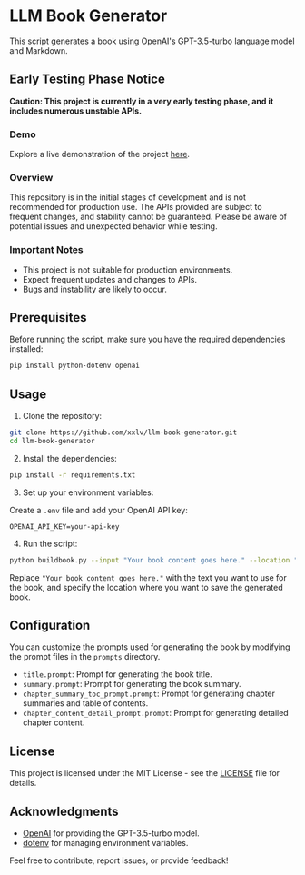 # LLM Book Generator

This script generates a book using OpenAI's GPT-3.5-turbo language model and Markdown.

## Early Testing Phase Notice

**Caution: This project is currently in a very early testing phase, and it includes numerous unstable APIs.**


### Demo

Explore a live demonstration of the project [here](https://llmbooks.ailove.fun/).

### Overview

This repository is in the initial stages of development and is not recommended for production use. The APIs provided are subject to frequent changes, and stability cannot be guaranteed. Please be aware of potential issues and unexpected behavior while testing.

### Important Notes

- This project is not suitable for production environments.
- Expect frequent updates and changes to APIs.
- Bugs and instability are likely to occur.


## Prerequisites

Before running the script, make sure you have the required dependencies installed:

```bash
pip install python-dotenv openai
```

## Usage

1. Clone the repository:

```bash
git clone https://github.com/xxlv/llm-book-generator.git
cd llm-book-generator
```

2. Install the dependencies:

```bash
pip install -r requirements.txt
```

3. Set up your environment variables:

Create a `.env` file and add your OpenAI API key:

`OPENAI_API_KEY=your-api-key`

4. Run the script:

```bash
python buildbook.py --input "Your book content goes here." --location "/path/to/save/generated/book"
```

Replace `"Your book content goes here."` with the text you want to use for the book, and specify the location where you want to save the generated book.

## Configuration

You can customize the prompts used for generating the book by modifying the prompt files in the `prompts` directory.

- `title.prompt`: Prompt for generating the book title.
- `summary.prompt`: Prompt for generating the book summary.
- `chapter_summary_toc_prompt.prompt`: Prompt for generating chapter summaries and table of contents.
- `chapter_content_detail_prompt.prompt`: Prompt for generating detailed chapter content.

## License

This project is licensed under the MIT License - see the [LICENSE](LICENSE) file for details.

## Acknowledgments

- [OpenAI](https://openai.com) for providing the GPT-3.5-turbo model.
- [dotenv](https://pypi.org/project/python-dotenv/) for managing environment variables.

Feel free to contribute, report issues, or provide feedback!

